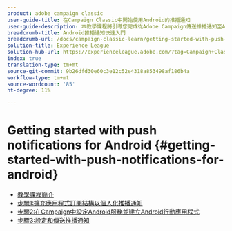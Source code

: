 ```yaml
---
product: adobe campaign classic
user-guide-title: 在Campaign Classic中開始使用Android的推播通知
user-guide-description: 本教學課程將引導您完成從Adobe Campaign傳送推播通知至Android應用程式的相關步驟。
breadcrumb-title: Android推播通知快速入門
breadcrumb-url: /docs/campaign-classic-learn/getting-started-with-push-notifications-for-android/introduction.html
solution-title: Experience League
solution-hub-url: https://experienceleague.adobe.com/?tag=Campaign+Classic#recommended/solutions/campaign
index: true
translation-type: tm+mt
source-git-commit: 9b26dfd30e60c3e12c52e4318a853498af186b4a
workflow-type: tm+mt
source-wordcount: '85'
ht-degree: 11%

---
```



# Getting started with push notifications for Android {#getting-started-with-push-notifications-for-android}

+ [教學課程簡介](/help/tutorial-getting-started-with-push-notifications-for-android/introduction.md)
+ [步驟1:擴充應用程式訂閱結構以個人化推播通知](/help/tutorial-getting-started-with-push-notifications-for-android/extending-the-app-subscription-schema.md)
+ [步驟2:在Campaign中設定Android服務並建立Android行動應用程式](/help/tutorial-getting-started-with-push-notifications-for-android/configuring-an-android-service-in-campaign.md)
+ [步驟3:設定和傳送推播通知](/help/tutorial-getting-started-with-push-notifications-for-android/configuring-and-sending-push-notifications.md)

